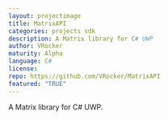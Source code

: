 ```yaml
---
layout: projectimage
title: MatrixAPI
categories: projects sdk
description: A Matrix library for C# UWP
author: VRocker
maturity: Alpha
language: C#
license: 
repo: https://github.com/VRocker/MatrixAPI
featured: "TRUE"
---
```


A Matrix library for C# UWP.
